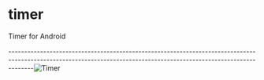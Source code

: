 # timer

Timer for Android

--------------------------------------------------------------------------------------------------------------------------------------------------------------------![Timer](https://user-images.githubusercontent.com/44140921/118298769-9edee500-b4ff-11eb-9ac2-ea9cda849392.jpg)


